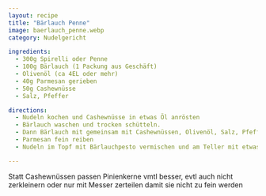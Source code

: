```yaml
---
layout: recipe
title: "Bärlauch Penne"
image: baerlauch_penne.webp
category: Nudelgericht

ingredients:
  - 300g Spirelli oder Penne
  - 100g Bärlauch (1 Packung aus Geschäft)
  - Olivenöl (ca 4EL oder mehr)
  - 40g Parmesan gerieben
  - 50g Cashewnüsse
  - Salz, Pfeffer

directions:
  - Nudeln kochen und Cashewnüsse in etwas Öl anrösten
  - Bärlauch waschen und trocken schütteln.
  - Dann Bärlauch mit gemeinsam mit Cashewnüssen, Olivenöl, Salz, Pfeffer in Zerkleinerer geben und gut zerkleinern
  - Parmesan fein reiben
  - Nudeln im Topf mit Bärlauchpesto vermischen und am Teller mit etwas Parmesan und Olivenöl servieren

---
```


Statt Cashewnüssen passen Pinienkerne vmtl besser, evtl auch nicht zerkleinern oder nur mit Messer zerteilen damit sie nicht zu fein werden